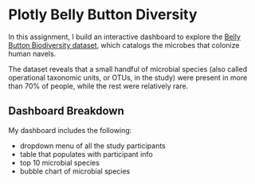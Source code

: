 # Plotly Belly Button Diversity
In this assignment, I build an interactive dashboard to explore the [Belly Button Biodiversity dataset](http://robdunnlab.com/projects/belly-button-biodiversity/), which catalogs the microbes that colonize human navels.

The dataset reveals that a small handful of microbial species (also called operational taxonomic units, or OTUs, in the study) were present in more than 70% of people, while the rest were relatively rare.

## Dashboard Breakdown
My dashboard includes the following:
* dropdown menu of all the study participants
* table that populates with participant info
* top 10 microbial species
* bubble chart of microbial species